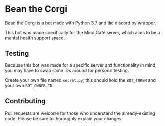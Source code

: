 # Bean the Corgi

Bean the Corgi is a bot made with Python 3.7 and the discord.py wrapper.

This bot was made specifically for the Mind Café server, which aims to be a mental health support space.

## Testing

Because this bot was made for a specific server and functionality in mind, you may have to swap some IDs around for personal testing.

Create your own file named `secret.py`; this should hold the `BOT_TOKEN` and your own `BOT_OWNER_ID`.

## Contributing

Pull requests are welcome for those who understand the already-existing code. Please be sure to thoroughly explain your changes.
